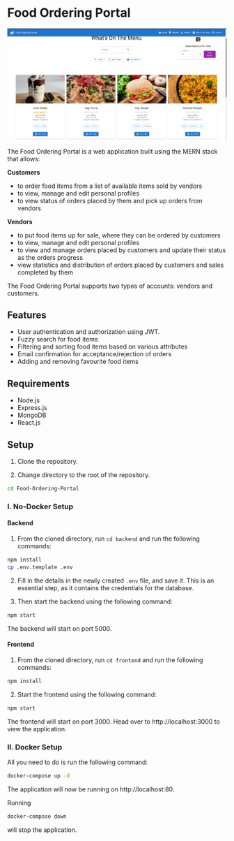 # Food Ordering Portal

<p align="center">
<img src="images/preview_1.png">
</p>

The Food Ordering Portal is a web application built using the MERN stack that allows:

<b>Customers</b>

* to order food items from a list of available items sold by vendors
* to view, manage and edit personal profiles
* to view status of orders placed by them and pick up orders from vendors

<b>Vendors</b>

* to put food items up for sale, where they can be ordered by customers
* to view, manage and edit personal profiles
* to view and manage orders placed by customers and update their status as the orders progress
* view statistics and distribution of orders placed by customers and sales completed by them

The Food Ordering Portal supports two types of accounts: vendors and customers.

## Features

* User authentication and authorization using JWT.
* Fuzzy search for food items
* Filtering and sorting food items based on various attributes
* Email confirmation for acceptance/rejection of orders
* Adding and removing favourite food items

## Requirements

* Node.js
* Express.js
* MongoDB
* React.js

## Setup

1. Clone the repository.

2. Change directory to the root of the repository.
```bash
cd Food-Ordering-Portal
```

### I. No-Docker Setup

#### Backend

1. From the cloned directory, run `cd backend` and run the following commands:
```bash
npm install
cp .env.template .env
```

2. Fill in the details in the newly created `.env` file, and save it. This is an essential step, as it contains the credentials for the database.

3. Then start the backend using the following command:
```bash
npm start
```

The backend will start on port 5000.

#### Frontend

1. From the cloned directory, run `cd frontend` and run the following commands:
```bash
npm install
```

2. Start the frontend using the following command:
```bash
npm start
```

The frontend will start on port 3000. Head over to http://localhost:3000 to view the application.

### II. Docker Setup

All you need to do is run the following command:
```bash
docker-compose up -d
```
The application will now be running on http://localhost:80.

Running
```bash
docker-compose down
```
will stop the application.